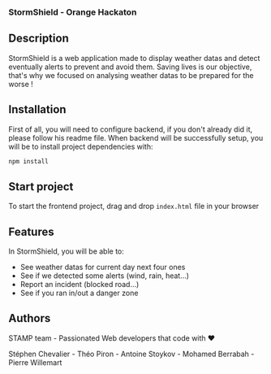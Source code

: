 ### **StormShield - Orange Hackaton**

## Description
StormShield is a web application made to display weather datas and detect eventually alerts to prevent and avoid them.
Saving lives is our objective, that's why we focused on analysing weather datas to be prepared for the worse !

## Installation
First of all, you will need to configure backend, if you don't already did it, please follow his readme file.
When backend will be successfully setup, you will be to install project dependencies with:

```bash
npm install
```

## Start project
To start the frontend project, drag and drop `index.html` file in your browser

## Features
In StormShield, you will be able to:
- See weather datas for current day next four ones
- See if we detected some alerts (wind, rain, heat...)
- Report an incident (blocked road...)
- See if you ran in/out a danger zone

## Authors
STAMP team - Passionated Web developers that code with ♥

Stéphen Chevalier - Théo Piron - Antoine Stoykov - Mohamed Berrabah - Pierre Willemart
